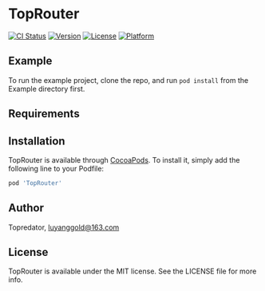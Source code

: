# TopRouter

[![CI Status](https://img.shields.io/travis/Topredator/TopRouter.svg?style=flat)](https://travis-ci.org/Topredator/TopRouter)
[![Version](https://img.shields.io/cocoapods/v/TopRouter.svg?style=flat)](https://cocoapods.org/pods/TopRouter)
[![License](https://img.shields.io/cocoapods/l/TopRouter.svg?style=flat)](https://cocoapods.org/pods/TopRouter)
[![Platform](https://img.shields.io/cocoapods/p/TopRouter.svg?style=flat)](https://cocoapods.org/pods/TopRouter)

## Example

To run the example project, clone the repo, and run `pod install` from the Example directory first.

## Requirements

## Installation

TopRouter is available through [CocoaPods](https://cocoapods.org). To install
it, simply add the following line to your Podfile:

```ruby
pod 'TopRouter'
```

## Author

Topredator, luyanggold@163.com

## License

TopRouter is available under the MIT license. See the LICENSE file for more info.
